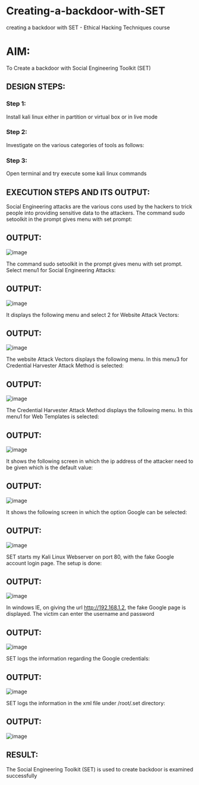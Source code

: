 # Creating-a-backdoor-with-SET
creating a backdoor with SET - Ethical Hacking Techniques course

# AIM:
To Create a backdoor with Social Engineering Toolkit (SET)

## DESIGN STEPS:

### Step 1:

Install kali linux either in partition or virtual box or in live mode


### Step 2:

Investigate on the various categories of tools as follows:

### Step 3:

Open terminal and try execute some kali linux commands

## EXECUTION STEPS AND ITS OUTPUT:
Social Engineering attacks are the various cons used by the hackers to trick people into providing sensitive data to the attackers. 
The command sudo setoolkit in the prompt gives menu with set prompt:

## OUTPUT:
![image](https://github.com/Kirupanandhan/creating-a-backdoor-with-SET/assets/94386222/1f00a8ab-72ac-4321-89fb-ac15f895a946)

The command sudo setoolkit in the prompt gives menu with set prompt. Select menu1 for Social Engineering Attacks:

## OUTPUT:
![image](https://github.com/Kirupanandhan/creating-a-backdoor-with-SET/assets/94386222/aa82f071-9ca8-4d25-9d12-d2239f14f9f1)

It displays the following menu and select 2 for Website Attack Vectors:

## OUTPUT:
![image](https://github.com/Kirupanandhan/creating-a-backdoor-with-SET/assets/94386222/38fd2691-08b4-4e76-9599-0061728cfd38)


The website Attack Vectors displays the following menu. In this menu3 for Credential Harvester Attack Method is selected:

## OUTPUT:
![image](https://github.com/Kirupanandhan/creating-a-backdoor-with-SET/assets/94386222/cee0361c-9f61-4ee4-9357-1aa49e61a598)

The Credential Harvester Attack Method displays the following menu. In this menu1 for Web Templates is selected:

## OUTPUT:
![image](https://github.com/Kirupanandhan/creating-a-backdoor-with-SET/assets/94386222/362616f8-bf73-402c-80c7-1f59d2778754)

It shows the following screen in which the ip address of the attacker need to be given which is the default value:

## OUTPUT:
![image](https://github.com/Kirupanandhan/creating-a-backdoor-with-SET/assets/94386222/ad1ec8f3-3e18-43ea-b520-2673e75400a0)

It shows the following screen in which the option Google can be selected:

## OUTPUT:
![image](https://github.com/Kirupanandhan/creating-a-backdoor-with-SET/assets/94386222/b54b125a-8192-4fd6-ba84-c23a4e1331b6)

SET starts my Kali Linux Webserver on port 80, with the fake Google account login page. The setup is done:

## OUTPUT:
![image](https://github.com/Kirupanandhan/creating-a-backdoor-with-SET/assets/94386222/381f52f9-677f-41e6-879d-f9e14e5063cc)

In windows IE, on giving the url http://192.168.1.2, the fake Google page is displayed. The victim can enter the username and password

## OUTPUT:
![image](https://github.com/Kirupanandhan/creating-a-backdoor-with-SET/assets/94386222/bab281ee-dccc-4511-963b-79b9fd9360bb)

SET logs the information regarding the Google credentials:

## OUTPUT:
![image](https://github.com/Kirupanandhan/creating-a-backdoor-with-SET/assets/94386222/1f91e817-81e3-4ed0-98dd-75145842e812)

SET logs the information in the xml file under /root/.set directory:

## OUTPUT:
![image](https://github.com/Kirupanandhan/creating-a-backdoor-with-SET/assets/94386222/441b35f3-839d-4030-bd35-6f040ddc093b)


















## RESULT:
The Social Engineering Toolkit (SET) is used to create backdoor is  examined successfully
